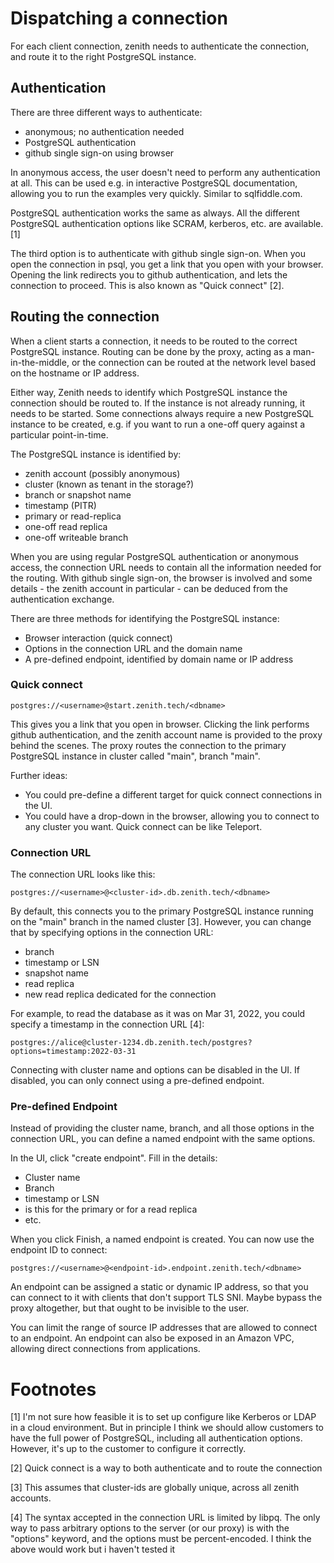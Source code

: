 # Dispatching a connection

For each client connection, zenith needs to authenticate the
connection, and route it to the right PostgreSQL instance.

## Authentication

There are three different ways to authenticate:

- anonymous; no authentication needed
- PostgreSQL authentication
- github single sign-on using browser

In anonymous access, the user doesn't need to perform any
authentication at all. This can be used e.g. in interactive PostgreSQL
documentation, allowing you to run the examples very quickly. Similar
to sqlfiddle.com.

PostgreSQL authentication works the same as always. All the different
PostgreSQL authentication options like SCRAM, kerberos, etc. are
available. [1]

The third option is to authenticate with github single sign-on. When
you open the connection in psql, you get a link that you open with
your browser. Opening the link redirects you to github authentication,
and lets the connection to proceed. This is also known as "Quick
connect" [2].


## Routing the connection

When a client starts a connection, it needs to be routed to the
correct PostgreSQL instance. Routing can be done by the proxy, acting
as a man-in-the-middle, or the connection can be routed at the network
level based on the hostname or IP address.

Either way, Zenith needs to identify which PostgreSQL instance the
connection should be routed to. If the instance is not already
running, it needs to be started. Some connections always require a new
PostgreSQL instance to be created, e.g. if you want to run a one-off
query against a particular point-in-time.

The PostgreSQL instance is identified by:
- zenith account (possibly anonymous)
- cluster (known as tenant in the storage?)
- branch or snapshot name
- timestamp (PITR)
- primary or read-replica
- one-off read replica
- one-off writeable branch

When you are using regular PostgreSQL authentication or anonymous
access, the connection URL needs to contain all the information needed
for the routing. With github single sign-on, the browser is involved
and some details - the zenith account in particular - can be deduced
from the authentication exchange.

There are three methods for identifying the PostgreSQL instance:

- Browser interaction (quick connect)
- Options in the connection URL and the domain name
- A pre-defined endpoint, identified by domain name or IP address

### Quick connect

    postgres://<username>@start.zenith.tech/<dbname>

This gives you a link that you open in browser. Clicking the link
performs github authentication, and the zenith account name is
provided to the proxy behind the scenes. The proxy routes the
connection to the primary PostgreSQL instance in cluster called
"main", branch "main".

Further ideas:
- You could pre-define a different target for quick connect
  connections in the UI.
- You could have a drop-down in the browser, allowing you to connect
  to any cluster you want. Quick connect can be like Teleport.

### Connection URL

The connection URL looks like this:

    postgres://<username>@<cluster-id>.db.zenith.tech/<dbname>

By default, this connects you to the primary PostgreSQL instance
running on the "main" branch in the named cluster [3]. However, you can
change that by specifying options in the connection URL:

- branch
- timestamp or LSN
- snapshot name
- read replica
- new read replica dedicated for the connection

For example, to read the database as it was on Mar 31, 2022, you could
specify a timestamp in the connection URL [4]:

    postgres://alice@cluster-1234.db.zenith.tech/postgres?options=timestamp:2022-03-31

Connecting with cluster name and options can be disabled in the UI. If
disabled, you can only connect using a pre-defined endpoint.

### Pre-defined Endpoint

Instead of providing the cluster name, branch, and all those options
in the connection URL, you can define a named endpoint with the same
options.

In the UI, click "create endpoint". Fill in the details:

- Cluster name
- Branch
- timestamp or LSN
- is this for the primary or for a read replica
- etc.

When you click Finish, a named endpoint is created. You can now use the endpoint ID to connect:

    postgres://<username>@<endpoint-id>.endpoint.zenith.tech/<dbname>


An endpoint can be assigned a static or dynamic IP address, so that
you can connect to it with clients that don't support TLS SNI. Maybe
bypass the proxy altogether, but that ought to be invisible to the
user.

You can limit the range of source IP addresses that are allowed to
connect to an endpoint. An endpoint can also be exposed in an Amazon
VPC, allowing direct connections from applications.


# Footnotes

[1] I'm not sure how feasible it is to set up configure like Kerberos
or LDAP in a cloud environment. But in principle I think we should
allow customers to have the full power of PostgreSQL, including all
authentication options. However, it's up to the customer to configure
it correctly.

[2] Quick connect is a way to both authenticate and to route the
connection

[3] This assumes that cluster-ids are globally unique, across all
zenith accounts.

[4] The syntax accepted in the connection URL is limited by libpq. The
only way to pass arbitrary options to the server (or our proxy) is
with the "options" keyword, and the options must be percent-encoded. I
think the above would work but i haven't tested it
